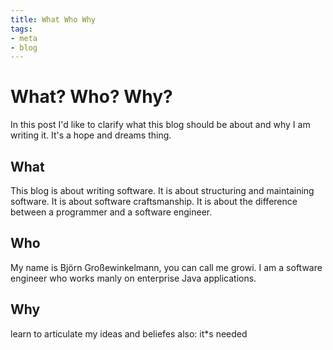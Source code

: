 ```yaml
---
title: What Who Why
tags:
- meta
- blog
---
```

# What? Who? Why?
In this post I'd like to clarify what this blog should be about and why I am writing it. It's a hope and dreams thing.

## What
This blog is about writing software. It is about structuring and maintaining software. It is about software craftsmanship. It is about the difference between a programmer and a software engineer.

## Who 
My name is Björn Großewinkelmann, you can call me growi. I am a software engineer who works manly on enterprise Java applications.

## Why
learn to articulate my ideas and beliefes
also: it*s needed
<!--stackedit_data:
eyJoaXN0b3J5IjpbLTE2NDcxMDA2NTMsLTU1MTI1MjAyMCwxOT
YzNjUzMTk0LDEyNTExNDE0NjcsMTEwMTQ0NTEzNCwtMTY4OTU4
NDQ5NywtMTczNzcxMjc1MSwtNTc0NjUzNjgsMTkzNjc1NTQ0OS
wtNTAwNDc0MjM2XX0=
-->